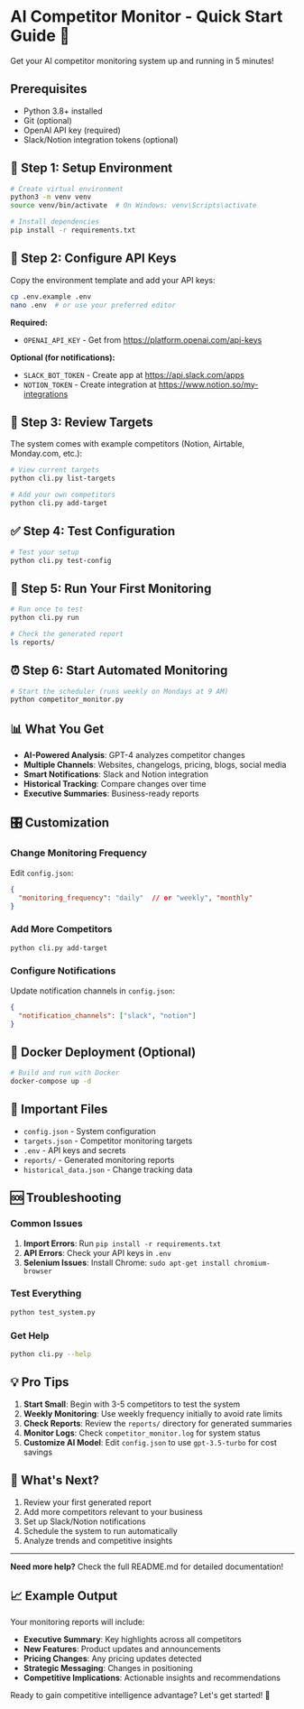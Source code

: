 # AI Competitor Monitor - Quick Start Guide 🚀

Get your AI competitor monitoring system up and running in 5 minutes!

## Prerequisites

- Python 3.8+ installed
- Git (optional)
- OpenAI API key (required)
- Slack/Notion integration tokens (optional)

## 🔧 Step 1: Setup Environment

```bash
# Create virtual environment
python3 -m venv venv
source venv/bin/activate  # On Windows: venv\Scripts\activate

# Install dependencies
pip install -r requirements.txt
```

## 🔑 Step 2: Configure API Keys

Copy the environment template and add your API keys:

```bash
cp .env.example .env
nano .env  # or use your preferred editor
```

**Required:**
- `OPENAI_API_KEY` - Get from https://platform.openai.com/api-keys

**Optional (for notifications):**
- `SLACK_BOT_TOKEN` - Create app at https://api.slack.com/apps
- `NOTION_TOKEN` - Create integration at https://www.notion.so/my-integrations

## 🎯 Step 3: Review Targets

The system comes with example competitors (Notion, Airtable, Monday.com, etc.):

```bash
# View current targets
python cli.py list-targets

# Add your own competitors
python cli.py add-target
```

## ✅ Step 4: Test Configuration

```bash
# Test your setup
python cli.py test-config
```

## 🚀 Step 5: Run Your First Monitoring

```bash
# Run once to test
python cli.py run

# Check the generated report
ls reports/
```

## ⏰ Step 6: Start Automated Monitoring

```bash
# Start the scheduler (runs weekly on Mondays at 9 AM)
python competitor_monitor.py
```

## 📊 What You Get

- **AI-Powered Analysis**: GPT-4 analyzes competitor changes
- **Multiple Channels**: Websites, changelogs, pricing, blogs, social media
- **Smart Notifications**: Slack and Notion integration
- **Historical Tracking**: Compare changes over time
- **Executive Summaries**: Business-ready reports

## 🎛️ Customization

### Change Monitoring Frequency

Edit `config.json`:
```json
{
  "monitoring_frequency": "daily"  // or "weekly", "monthly"
}
```

### Add More Competitors

```bash
python cli.py add-target
```

### Configure Notifications

Update notification channels in `config.json`:
```json
{
  "notification_channels": ["slack", "notion"]
}
```

## 🐳 Docker Deployment (Optional)

```bash
# Build and run with Docker
docker-compose up -d
```

## 📁 Important Files

- `config.json` - System configuration
- `targets.json` - Competitor monitoring targets
- `.env` - API keys and secrets
- `reports/` - Generated monitoring reports
- `historical_data.json` - Change tracking data

## 🆘 Troubleshooting

### Common Issues

1. **Import Errors**: Run `pip install -r requirements.txt`
2. **API Errors**: Check your API keys in `.env`
3. **Selenium Issues**: Install Chrome: `sudo apt-get install chromium-browser`

### Test Everything

```bash
python test_system.py
```

### Get Help

```bash
python cli.py --help
```

## 💡 Pro Tips

1. **Start Small**: Begin with 3-5 competitors to test the system
2. **Weekly Monitoring**: Use weekly frequency initially to avoid rate limits
3. **Check Reports**: Review the `reports/` directory for generated summaries
4. **Monitor Logs**: Check `competitor_monitor.log` for system status
5. **Customize AI Model**: Edit `config.json` to use `gpt-3.5-turbo` for cost savings

## 🔄 What's Next?

1. Review your first generated report
2. Add more competitors relevant to your business
3. Set up Slack/Notion notifications
4. Schedule the system to run automatically
5. Analyze trends and competitive insights

---

**Need more help?** Check the full README.md for detailed documentation!

## 📈 Example Output

Your monitoring reports will include:

- **Executive Summary**: Key highlights across all competitors
- **New Features**: Product updates and announcements
- **Pricing Changes**: Any pricing updates detected
- **Strategic Messaging**: Changes in positioning
- **Competitive Implications**: Actionable insights and recommendations

Ready to gain competitive intelligence advantage? Let's get started! 🎯